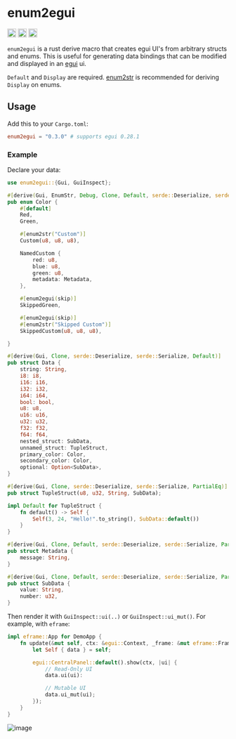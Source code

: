 # enum2egui

[<img alt="github" src="https://img.shields.io/badge/github-matthewjberger/enum2egui-8da0cb?style=for-the-badge&labelColor=555555&logo=github" height="20">](https://github.com/matthewjberger/enum2egui)
[<img alt="crates.io" src="https://img.shields.io/crates/v/enum2egui.svg?style=for-the-badge&color=fc8d62&logo=rust" height="20">](https://crates.io/crates/enum2egui)
[<img alt="docs.rs" src="https://img.shields.io/badge/docs.rs-enum2egui-66c2a5?style=for-the-badge&labelColor=555555&logo=docs.rs" height="20">](https://docs.rs/enum2egui)

`enum2egui` is a rust derive macro that creates egui UI's from arbitrary structs and enums.
This is useful for generating data bindings that can be modified and displayed in an [egui](https://github.com/emilk/egui) ui.

`Default` and `Display` are required. [enum2str](https://github.com/matthewjberger/enum2str) is recommended for deriving `Display` on enums.

## Usage

Add this to your `Cargo.toml`:

```toml
enum2egui = "0.3.0" # supports egui 0.28.1
```

### Example

Declare your data:

```rust
use enum2egui::{Gui, GuiInspect};

#[derive(Gui, EnumStr, Debug, Clone, Default, serde::Deserialize, serde::Serialize, PartialEq)]
pub enum Color {
    #[default]
    Red,
    Green,

    #[enum2str("Custom")]
    Custom(u8, u8, u8),

    NamedCustom {
        red: u8,
        blue: u8,
        green: u8,
        metadata: Metadata,
    },

    #[enum2egui(skip)]
    SkippedGreen,

    #[enum2egui(skip)]
    #[enum2str("Skipped Custom")]
    SkippedCustom(u8, u8, u8),

}

#[derive(Gui, Clone, serde::Deserialize, serde::Serialize, Default)]
pub struct Data {
    string: String,
    i8: i8,
    i16: i16,
    i32: i32,
    i64: i64,
    bool: bool,
    u8: u8,
    u16: u16,
    u32: u32,
    f32: f32,
    f64: f64,
    nested_struct: SubData,
    unnamed_struct: TupleStruct,
    primary_color: Color,
    secondary_color: Color,
    optional: Option<SubData>,
}

#[derive(Gui, Clone, serde::Deserialize, serde::Serialize, PartialEq)]
pub struct TupleStruct(u8, u32, String, SubData);

impl Default for TupleStruct {
    fn default() -> Self {
        Self(3, 24, "Hello!".to_string(), SubData::default())
    }
}

#[derive(Gui, Clone, Default, serde::Deserialize, serde::Serialize, PartialEq, Debug)]
pub struct Metadata {
    message: String,
}

#[derive(Gui, Clone, Default, serde::Deserialize, serde::Serialize, PartialEq)]
pub struct SubData {
    value: String,
    number: u32,
}
```

Then render it with `GuiInspect::ui(..)` or `GuiInspect::ui_mut()`. For example, with `eframe`:

```rust
impl eframe::App for DemoApp {
    fn update(&mut self, ctx: &egui::Context, _frame: &mut eframe::Frame) {
        let Self { data } = self;

        egui::CentralPanel::default().show(ctx, |ui| {
            // Read-Only UI
            data.ui(ui):

            // Mutable UI
            data.ui_mut(ui);
        });
    }
}
```

![image](https://github.com/matthewjberger/enum2egui/assets/7131091/4a7119e0-0ea1-4ce6-b492-8eca48da792c)
